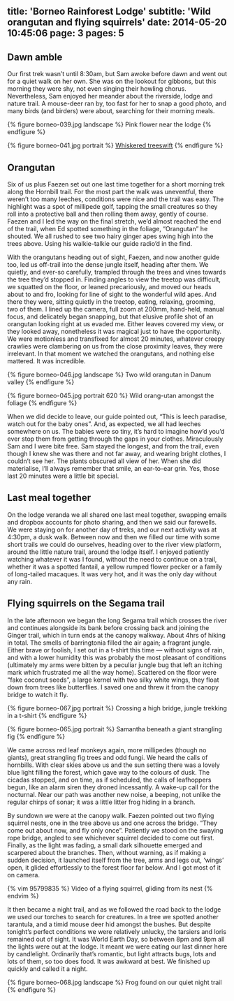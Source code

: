 title: 'Borneo Rainforest Lodge'
subtitle: 'Wild orangutan and flying squirrels'
date: 2014-05-20 10:45:06
page: 3
pages: 5
---

## Dawn amble

Our first trek wasn’t until 8:30am, but Sam awoke before dawn and went out for a quiet walk on her own. She was on the lookout for gibbons, but this morning they were shy, not even singing their howling chorus. Nevertheless, Sam enjoyed her meander about the riverside, lodge and nature trail. A mouse-deer ran by, too fast for her to snap a good photo, and many birds (and birders) were about, searching for their morning meals.

{% figure borneo-039.jpg landscape %}
Pink flower near the lodge
{% endfigure %}

{% figure borneo-041.jpg portrait %}
[Whiskered treeswift](http://www.projectnoah.org/spottings/232956086 "Project Noah")
{% endfigure %}

## Orangutan

Six of us plus Faezen set out one last time together for a short morning trek along the Hornbill trail. For the most part the walk was uneventful, there weren’t too many leeches, conditions were nice and the trail was easy. The highlight was a spot of millipede golf, tapping the small creatures so they roll into a protective ball and then rolling them away, gently of course. Faezen and I led the way on the final stretch, we’d almost reached the end of the trail, when Ed spotted something in the foliage, “Orangutan” he shouted. We all rushed to see two hairy ginger apes swing high into the trees above. Using his walkie-talkie our guide radio’d in the find.

With the orangutans heading out of sight, Faezen, and now another guide too, led us off-trail into the dense jungle itself, heading after them. We quietly, and ever-so carefully, trampled through the trees and vines towards the tree they’d stopped in. Finding angles to view the treetop was difficult, we squatted on the floor, or leaned precariously, and moved our heads about to and fro, looking for line of sight to the wonderful wild apes. And there they were, sitting quietly in the treetop, eating, relaxing, grooming, two of them. I lined up the camera, full zoom at 200mm, hand-held, manual focus, and delicately began snapping, but that elusive profile shot of an orangutan looking right at us evaded me. Either leaves covered my view, or they looked away, nonetheless it was magical just to have the opportunity. We were motionless and transfixed for almost 20 minutes, whatever creepy crawlies were clambering on us from the close proximity leaves, they were irrelevant. In that moment we watched the orangutans, and nothing else mattered. It was incredible.

{% figure borneo-046.jpg landscape %}
Two wild orangutan in Danum valley
{% endfigure %}

{% figure borneo-045.jpg portrait 620 %}
Wild orang-utan amongst the foliage
{% endfigure %}

When we did decide to leave, our guide pointed out, “This is leech paradise, watch out for the baby ones”. And, as expected, we all had leeches somewhere on us. The babies were so tiny, it’s hard to imagine how’d you’d ever stop them from getting through the gaps in your clothes. Miraculously Sam and I were bite free. Sam stayed the longest, and from the trail, even though I knew she was there and not far away, and wearing bright clothes, I couldn’t see her. The plants obscured all view of her. When she did materialise, I’ll always remember that smile, an ear-to-ear grin. Yes, those last 20 minutes were a little bit special.

## Last meal together

On the lodge veranda we all shared one last meal together, swapping emails and dropbox accounts for photo sharing, and then we said our farewells. We were staying on for another day of treks, and our next activity was at 4:30pm, a dusk walk. Between now and then we filled our time with some short trails we could do ourselves, heading over to the river view platform, around the little nature trail, around the lodge itself. I enjoyed patiently watching whatever it was I found, without the need to continue on a trail, whether it was a spotted fantail, a yellow rumped flower pecker or a family of long-tailed macaques. It was very hot, and it was the only day without any rain.

## Flying squirrels on the Segama trail

In the late afternoon we began the long Segama trail which crosses the river and continues alongside its bank before crossing back and joining the Ginger trail, which in turn ends at the canopy walkway. About 4hrs of hiking in total. The smells of barringtonia filled the air again; a fragrant jungle. Either brave or foolish, I set out in a t-shirt this time — without signs of rain, and with a lower humidity this was probably the most pleasant of conditions (ultimately my arms were bitten by a peculiar jungle bug that left an itching mark which frustrated me all the way home). Scattered on the floor were “fake coconut seeds”, a large kernel with two silky white wings, they float down from trees like butterflies. I saved one and threw it from the canopy bridge to watch it fly.

{% figure borneo-067.jpg portrait %}
Crossing a high bridge, jungle trekking in a t-shirt
{% endfigure %}

{% figure borneo-065.jpg portrait %}
Samantha beneath a giant strangling fig
{% endfigure %}

We came across red leaf monkeys again, more millipedes (though no giants), great strangling fig trees and odd fungi. We heard the calls of hornbills. With clear skies above us and the sun setting there was a lovely blue light filling the forest, which gave way to the colours of dusk. The cicadas stopped, and on time, as if scheduled, the calls of leafhoppers begun, like an alarm siren they droned incessantly. A wake-up call for the nocturnal. Near our path was another new noise, a beeping, not unlike the regular chirps of sonar; it was a little litter frog hiding in a branch.

By sundown we were at the canopy walk. Faezen pointed out two flying squirrel nests, one in the tree above us and one across the bridge. “They come out about now, and fly only once”. Patiently we stood on the swaying rope bridge, angled to see whichever squirrel decided to come out first. Finally, as the light was fading, a small dark silhouette emerged and scarpered about the branches. Then, without warning, as if making a sudden decision, it launched itself from the tree, arms and legs out, ‘wings’ open, it glided effortlessly to the forest floor far below. And I got most of it on camera.

{% vim 95799835 %}
Video of a flying squirrel, gliding from its nest
{% endvim %}

It then became a night trail, and as we followed the road back to the lodge we used our torches to search for creatures. In a tree we spotted another tarantula, and a timid mouse deer hid amongst the bushes. But despite tonight’s perfect conditions we were relatively unlucky, the tarsiers and loris remained out of sight. It was World Earth Day, so between 8pm and 9pm all the lights were out at the lodge. It meant we were eating our last dinner here by candlelight. Ordinarily that’s romantic, but light attracts bugs, lots and lots of them, so too does food. It was awkward at best. We finished up quickly and called it a night.

{% figure borneo-068.jpg landscape %}
Frog found on our quiet night trail
{% endfigure %}
